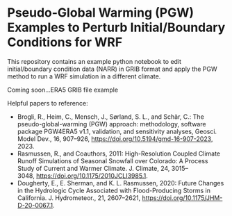 # Pseudo-Global Warming (PGW) Examples to Perturb Initial/Boundary Conditions for WRF
This repository contains an example python notebook to edit initial/boundary condition data (NARR) in GRIB format and apply the PGW method to run a WRF simulation in a different climate.

Coming soon...ERA5 GRIB file example


Helpful papers to reference:
- Brogli, R., Heim, C., Mensch, J., Sørland, S. L., and Schär, C.: The pseudo-global-warming (PGW) approach: methodology, software package PGW4ERA5 v1.1, validation, and sensitivity analyses, Geosci. Model Dev., 16, 907–926, https://doi.org/10.5194/gmd-16-907-2023, 2023.
- Rasmussen, R., and Coauthors, 2011: High-Resolution Coupled Climate Runoff Simulations of Seasonal Snowfall over Colorado: A Process Study of Current and Warmer Climate. J. Climate, 24, 3015–3048, https://doi.org/10.1175/2010JCLI3985.1.
- Dougherty, E., E. Sherman, and K. L. Rasmussen, 2020: Future Changes in the Hydrologic Cycle Associated with Flood-Producing Storms in California. J. Hydrometeor., 21, 2607–2621, https://doi.org/10.1175/JHM-D-20-0067.1.
